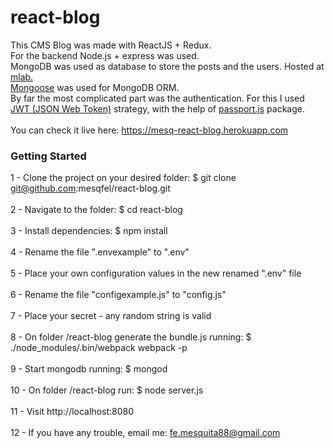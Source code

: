 # react-blog
This CMS Blog was made with ReactJS + Redux.<br>
For the backend Node.js + express was used.<br>
MongoDB was used as database to store the posts and the users. Hosted at <a href="https://mlab.com/">mlab.</a><br>
<a href="http://mongoosejs.com/">Mongoose</a> was used for MongoDB ORM.<br>
By far the most complicated part was the authentication. For this I used <a href="https://en.wikipedia.org/wiki/JSON_Web_Token">JWT (JSON Web Token)</a> strategy, with the help of <a href="http://passportjs.org/">passport.js</a> package.<br><br>
You can check it live here: https://mesq-react-blog.herokuapp.com

### Getting Started
1 - Clone the project on your desired folder: $ git clone git@github.com:mesqfel/react-blog.git<br><br>
2 - Navigate to the folder: $ cd react-blog<br><br>
3 - Install dependencies: $ npm install<br><br>
4 - Rename the file ".envexample" to ".env"<br><br>
5 - Place your own configuration values in the new renamed ".env" file<br><br>
6 - Rename the file "configexample.js" to "config.js"<br><br>
7 - Place your secret - any random string is valid<br><br>
8 - On folder /react-blog generate the bundle.js running: $ ./node_modules/.bin/webpack webpack -p<br><br>
9 - Start mongodb running: $ mongod<br><br>
10 - On folder /react-blog run: $ node server.js<br><br>
11 - Visit http://localhost:8080<br><br>
12 - If you have any trouble, email me: fe.mesquita88@gmail.com
